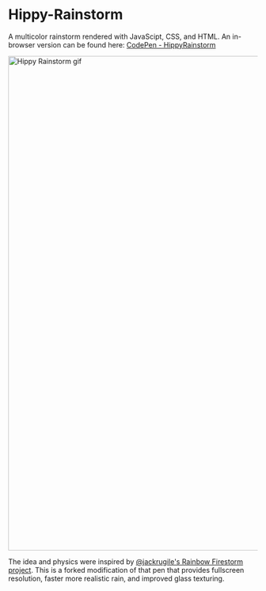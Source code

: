 # Hippy-Rainstorm
A multicolor rainstorm rendered with JavaScipt, CSS, and HTML. An in-browser version can be found here: [CodePen - HippyRainstorm](https://codepen.io/DonutsDuncan/pen/KJzMQG)

<img src="https://github.com/duncancalvert/Hippy-Rainstorm/blob/master/data/Hippy-Rainstorm-Light%20with%20Music.gif" alt="Hippy Rainstorm gif" title="Hippy Rainstorm gif" width="1000"/>

The idea and physics were inspired by [@jackrugile's Rainbow Firestorm project](https://codepen.io/jackrugile/pen/AokpF). This is a forked modification of that pen that provides fullscreen resolution, faster more realistic rain, and improved glass texturing.
